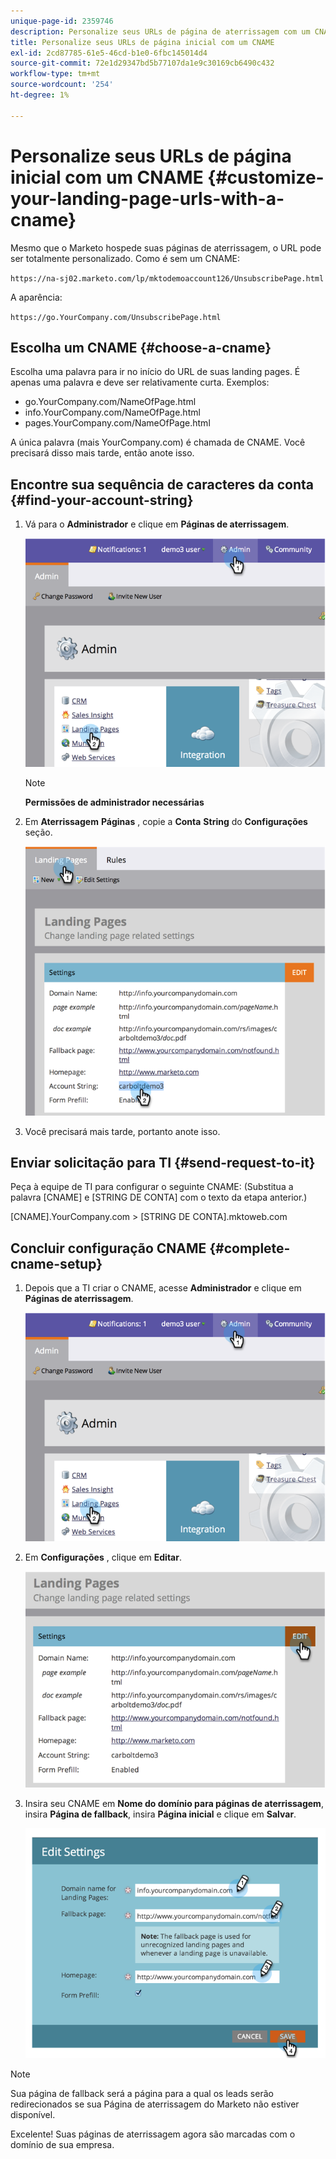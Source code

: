 ```yaml
---
unique-page-id: 2359746
description: Personalize seus URLs de página de aterrissagem com um CNAME - Documentos do Marketo - Documentação do produto
title: Personalize seus URLs de página inicial com um CNAME
exl-id: 2cd87785-61e5-46cd-b1e0-6fbc145014d4
source-git-commit: 72e1d29347bd5b77107da1e9c30169cb6490c432
workflow-type: tm+mt
source-wordcount: '254'
ht-degree: 1%

---
```


# Personalize seus URLs de página inicial com um CNAME {#customize-your-landing-page-urls-with-a-cname}

Mesmo que o Marketo hospede suas páginas de aterrissagem, o URL pode ser totalmente personalizado. Como é sem um CNAME:

`https://na-sj02.marketo.com/lp/mktodemoaccount126/UnsubscribePage.html`

A aparência:

`https://go.YourCompany.com/UnsubscribePage.html`

## Escolha um CNAME {#choose-a-cname}

Escolha uma palavra para ir no início do URL de suas landing pages. É apenas uma palavra e deve ser relativamente curta. Exemplos:

* go.YourCompany.com/NameOfPage.html
* info.YourCompany.com/NameOfPage.html
* pages.YourCompany.com/NameOfPage.html

A única palavra (mais YourCompany.com) é chamada de CNAME. Você precisará disso mais tarde, então anote isso.

## Encontre sua sequência de caracteres da conta {#find-your-account-string}

1. Vá para o **Administrador** e clique em **Páginas de aterrissagem**.

   ![](assets/image2014-9-18-16-3a2-3a45.png)

   >[!NOTE]
   >
   >**Permissões de administrador necessárias**

1. Em **Aterrissagem** **Páginas** , copie a **Conta** **String** do **Configurações** seção.

   ![](assets/image2014-9-18-16-3a44-3a12.png)

1. Você precisará mais tarde, portanto anote isso.

## Enviar solicitação para TI {#send-request-to-it}

Peça à equipe de TI para configurar o seguinte CNAME: (Substitua a palavra [CNAME] e [STRING DE CONTA] com o texto da etapa anterior.)

[CNAME].YourCompany.com > [STRING DE CONTA].mktoweb.com

## Concluir configuração CNAME {#complete-cname-setup}

1. Depois que a TI criar o CNAME, acesse **Administrador** e clique em **Páginas de aterrissagem**.

   ![](assets/image2014-9-18-17-3a15-3a11.png)

1. Em **Configurações** , clique em **Editar**.

   ![](assets/image2014-9-18-17-3a15-3a18.png)

1. Insira seu CNAME em **Nome do domínio para páginas de aterrissagem**, insira **Página de fallback**, insira **Página inicial** e clique em **Salvar**.

   ![](assets/image2014-9-18-17-3a15-3a25.png)

>[!NOTE]
>
>Sua página de fallback será a página para a qual os leads serão redirecionados se sua Página de aterrissagem do Marketo não estiver disponível.

Excelente! Suas páginas de aterrissagem agora são marcadas com o domínio de sua empresa.
